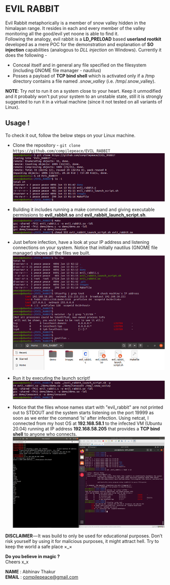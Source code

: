 # EVIL RABBIT
Evil Rabbit metaphorically is a member of snow valley hidden in the himalayan range. It resides in each and every member of the valley monitoring all the good/evil yet noone is able to find it. <br>
Following the analogy, evil rabbit is a **LD_PRELOAD** based **userland rootkit** developed as a mere POC for the demonstration and explanation of **SO injection** capabilities (analogous to *DLL injection* on Windows). Currently it does the following - 
* Conceal itself and in general any file specified on the filesystem (including GNOME file manager - nautilus)
* Posses a payload of **TCP bind shell** which is activated only if a /tmp directory contains a file named *.snow_valley* (i.e. /tmp/.snow_valley).

**NOTE**: Try *not* to run it on a system close to your heart. Keep it unmodified and it probably won't put your system to an unstable state, still it is strongly suggested to run it in a virtual machine (since it not tested on all variants of Linux).

## Usage !
To check it out, follow the below steps on your Linux machine. 

* Clone the repository - `git clone https://github.com/compilepeace/EVIL_RABBIT`
![clone](./images/0_clone.png)

* Building it includes running a make command and giving executable permissions to  **evil_rabbit.so** and **evil_rabbit_launch_script.sh**. 
![build](./images/1_build.png)

* Just before infection, have a look at your IP address and listening connections on your system. Notice that initially nautilus (GNOME file manager) shows all the files we built.
![before_infection](./images/2_before_infection.png)

* Run it by executing the launch script!
![running](./images/3_running.png)

* Notice that the files whose names start with "evil_rabbit" are not printed out to STDOUT and the system starts listening on the port 19999 as soon as we enter the command 'ls' after infection. Using netcat, I connected from my host OS at **192.168.58.1** to the infected VM (Ubuntu 20.04) running at IP address **192.168.58.205** that provides a **TCP bind shell** to anyone who connects.
![magic](./images/4_magic.png)

**DISCLAIMER** — It was build to only be used for educational purposes. Don’t risk yourself by using it for malicious purposes, it might attract hell. Try to keep the world a safe place ×_×

**Do you believe in magic ?**<br>
Cheers x_x
<br>

**NAME**  : Abhinav Thakur <br>
**EMAIL** : compilepeace@gmail.com  
